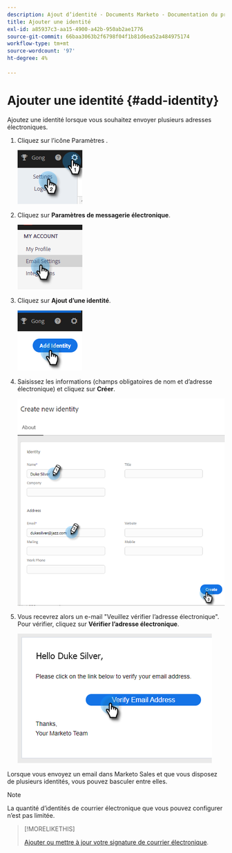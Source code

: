 ```yaml
---
description: Ajout d’identité - Documents Marketo - Documentation du produit
title: Ajouter une identité
exl-id: a85937c3-aa15-4900-a42b-950ab2ae1776
source-git-commit: 66baa3063b2f6798f04f1b81d6ea52a484975174
workflow-type: tm+mt
source-wordcount: '97'
ht-degree: 4%

---
```


# Ajouter une identité {#add-identity}

Ajoutez une identité lorsque vous souhaitez envoyer plusieurs adresses électroniques.

1. Cliquez sur l’icône Paramètres .

   ![](assets/add-identity-1.png)

1. Cliquez sur **Paramètres de messagerie électronique**.

   ![](assets/add-identity-2.png)

1. Cliquez sur **Ajout d’une identité**.

   ![](assets/add-identity-3.png)

1. Saisissez les informations (champs obligatoires de nom et d’adresse électronique) et cliquez sur **Créer**.

   ![](assets/add-identity-4.png)

1. Vous recevrez alors un e-mail &quot;Veuillez vérifier l’adresse électronique&quot;. Pour vérifier, cliquez sur **Vérifier l’adresse électronique**.

   ![](assets/add-identity-5.png)

Lorsque vous envoyez un email dans Marketo Sales et que vous disposez de plusieurs identités, vous pouvez basculer entre elles.

>[!NOTE]
>
>La quantité d’identités de courrier électronique que vous pouvez configurer n’est pas limitée.

>[!MORELIKETHIS]
>
>[Ajouter ou mettre à jour votre signature de courrier électronique](/help/marketo/product-docs/marketo-sales-insight/actions/getting-started/email-settings/add-or-update-your-email-signature.md).
